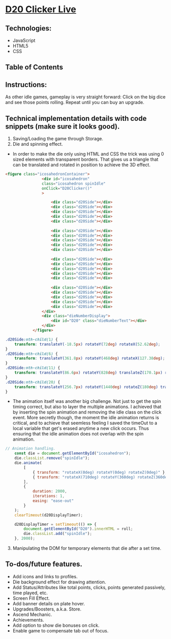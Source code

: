 # [D20 Clicker Live](https://d20-clicker.herokuapp.com/)

## Technologies:
* JavaScript
* HTML5
* CSS

## Table of Contents

## Instructions:
As other idle games, gameplay is very straight forward: Click on the big dice and see those points rolling. Repeat until you can buy an upgrade.

## Technical implementation details with code snippets (make sure it looks good).
1) Saving/Loading the game through Storage.
2) Die and spinning effect.
- In order to make the die only using HTML and CSS the trick was using 0 sized elements with transparent borders. That gives us a triangle that can be translated and rotated in position to achieve the 3D effect.
```HTML
<figure class="icosahedronContainer">
                <div id="icosahedron"
                class="icosahedron spinIdle"
                onClick="D20Clicker()"
                >

                    <div class="d20Side"></div>
                    <div class="d20Side"></div>
                    <div class="d20Side"></div>
                    <div class="d20Side"></div>
                    <div class="d20Side"></div>
                
                    <div class="d20Side"></div>
                    <div class="d20Side"></div>
                    <div class="d20Side"></div>
                    <div class="d20Side"></div>
                    <div class="d20Side"></div>
                
                    <div class="d20Side"></div>
                    <div class="d20Side"></div>
                    <div class="d20Side"></div>
                    <div class="d20Side"></div>
                    <div class="d20Side"></div>
                
                    <div class="d20Side"></div>
                    <div class="d20Side"></div>
                    <div class="d20Side"></div>
                    <div class="d20Side"></div>
                    <div class="d20Side"></div>
                </div>
                <div class="dieNumberDisplay">
                    <div id="D20" class="dieNumberText"></div>
                </div>
            </figure>
```

```CSS
.d20Side:nth-child(1) {
    transform: translateY(-18.5px) rotateY(72deg) rotateX(52.62deg);
}
.d20Side:nth-child(6) {
    transform: translateY(361.8px) rotateY(468deg) rotateX(127.38deg);
}
.d20Side:nth-child(11) {
    transform: translateY(86.6px) rotateY(828deg) translateZ(170.1px) rotateX(-10.81deg);
}
.d20Side:nth-child(20) {
    transform: translateY(256.7px) rotateY(1440deg) rotateZ(180deg) translateZ(170.1px) rotateX(-10.81deg);
}
```

- The animation itself was another big challenge. Not just to get the spin timing correct, but also to layer the multiple animations. I achieved that by inserting the spin animation and removing the idle class on the click event. More secretly though, the moment the idle animation returns is critical, and to achieve that seemless feeling I saved the timeOut to a local variable that get's erased anytime a new click occurs. Thus ensuring that the idle animation does not overlap with the spin animation.

```JavaScript
// Animation handling.
    const die = document.getElementById("icosahedron");
    die.classList.remove("spinIdle");
    die.animate(
        [
            { transform: "rotateX(0deg) rotateY(0deg) rotateZ(0deg)" },
            { transform: "rotateX(710deg) rotateY(360deg) rotateZ(360deg)" }
        ],
        {
            duration: 2000,
            iterations: 1,
            easing: "ease-out"
        }
    );    
    clearTimeout(d20DisplayTimer);

    d20DisplayTimer = setTimeout(() => {
        document.getElementById("D20").innerHTML = roll;
        die.classList.add("spinIdle");
    }, 2000);
```


3) Manipulating the DOM for temporary elements that die after a set time.

## To-dos/future features.
* Add icons and links to profiles.
* Die background effect for drawing attention.
* Add Status/Attributes like total points, clicks, points generated passively, time played, etc.
* Screen Fill Effect.
* Add banner details on plate hover.
* Upgrades/Boosters, a.k.a. Store.
* Ascend Mechanic.
* Achievements.
* Add option to show die bonuses on click.
* Enable game to compensate tab out of focus.
